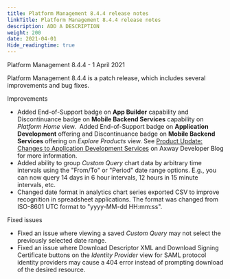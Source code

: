 ```yaml
---
title: Platform Management 8.4.4 release notes
linkTitle: Platform Management 8.4.4 release notes
description: ADD A DESCRIPTION
weight: 200
date: 2021-04-01
Hide_readingtime: true
---
```


Platform Management 8.4.4 - 1 April 2021

Platform Management 8.4.4 is a patch release, which includes several improvements and bug fixes.

Improvements

* Added End-of-Support badge on **App Builder** capability and Discontinuance badge on **Mobile Backend Services** capability on _Platform Home_ view.  Added End-of-Support badge on **Application Development** offering and Discontinuance badge on **Mobile Backend Services** offering on _Explore Products_ view. See [Product Update: Changes to Application Development Services](https://devblog.axway.com/featured/product-update-changes-to-application-development-services-appcelerator/) on Axway Developer Blog for more information.
* Added ability to group _Custom Query_ chart data by arbitrary time intervals using the "From/To" or "Period" date range options. E.g., you can now query 14 days in 6 hour intervals, 12 hours in 15 minute intervals, etc.
* Changed date format in analytics chart series exported CSV to improve recognition in spreadsheet applications. The format was changed from ISO-8601 UTC format to "yyyy-MM-dd HH:mm:ss".

Fixed issues

* Fixed an issue where viewing a saved _Custom Query_ may not select the previously selected date range.
* Fixed an issue where Download Descriptor XML and Download Signing Certificate buttons on the _Identity Provider_ view for SAML protocol identity providers may cause a 404 error instead of prompting download of the desired resource.
